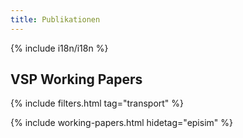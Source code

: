 ```yaml
---
title: Publikationen
---
```


{% include i18n/i18n %}

## VSP Working Papers

{% include filters.html tag="transport" %}

<!-- -------------
Transport Table gets added here. All non "episim" papers are transport.
-------------- -->

{% include working-papers.html hidetag="episim" %}
